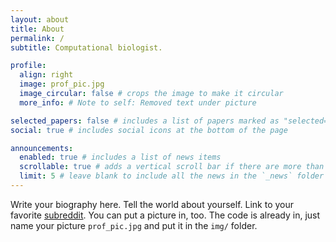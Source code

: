 ```yaml
---
layout: about
title: About
permalink: /
subtitle: Computational biologist.

profile:
  align: right
  image: prof_pic.jpg
  image_circular: false # crops the image to make it circular
  more_info: # Note to self: Removed text under picture

selected_papers: false # includes a list of papers marked as "selected={true}"
social: true # includes social icons at the bottom of the page

announcements:
  enabled: true # includes a list of news items
  scrollable: true # adds a vertical scroll bar if there are more than 3 news items
  limit: 5 # leave blank to include all the news in the `_news` folder
---
```


Write your biography here. Tell the world about yourself. Link to your favorite [subreddit](http://reddit.com). You can put a picture in, too. The code is already in, just name your picture `prof_pic.jpg` and put it in the `img/` folder.
